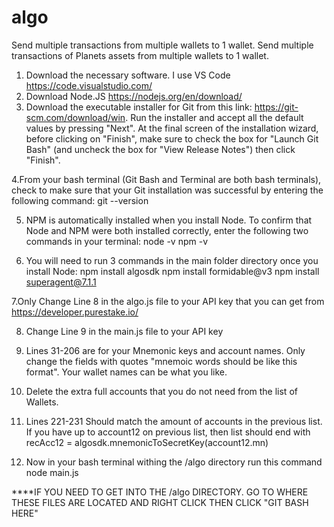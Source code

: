 # algo
Send multiple transactions from multiple wallets to 1 wallet.
Send multiple transactions of Planets assets from multiple wallets to 1 wallet.

1. Download the necessary software. I use VS Code https://code.visualstudio.com/
2. Download Node.JS https://nodejs.org/en/download/
3. Download the executable installer for Git from this link: https://git-scm.com/download/win.
  Run the installer and accept all the default values by pressing "Next". 
  At the final screen of the installation wizard, before clicking on "Finish", make sure to check the box for "Launch Git Bash" (and uncheck the box for "View     Release Notes") then click "Finish". 

4.From your bash terminal (Git Bash and Terminal are both bash terminals), check to make sure that your Git installation was successful by entering the following command:
                  git --version

5.  NPM is automatically installed when you install Node. To confirm that Node and NPM were both installed correctly, enter the following two commands in your terminal:
        node -v
        npm -v

6. You will need to run 3 commands in the main folder directory once you install Node:
      npm install algosdk
      npm install formidable@v3
      npm install superagent@7.1.1

7.Only Change Line 8 in the algo.js file to your API key that you can get from https://developer.purestake.io/

8. Change Line 9 in the main.js file to your API key
9. Lines 31-206 are for your Mnemonic keys and account names. Only change the fields with quotes "mnemoic words should be like this format". Your wallet names can be what you like.
10. Delete the extra full accounts that you do not need from the list of Wallets.

11. Lines 221-231 Should match the amount of accounts in the previous list. If you have up to account12 on previous list, then list should end with
        recAcc12 = algosdk.mnemonicToSecretKey(account12.mn)

12. Now in your bash terminal withing the /algo directory run this command
          node main.js


****IF YOU NEED TO GET INTO THE /algo DIRECTORY. GO TO WHERE THESE FILES ARE LOCATED AND RIGHT CLICK THEN CLICK "GIT BASH HERE"
